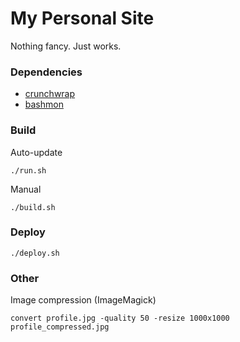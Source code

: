 # My Personal Site

Nothing fancy. Just works.

### Dependencies

- [crunchwrap](https://github.com/egladman/crunchwrap)
- [bashmon](https://github.com/egladman/bashmon)

### Build

Auto-update
```
./run.sh
```

Manual
```
./build.sh
```

### Deploy

```
./deploy.sh
```

### Other

Image compression (ImageMagick)

```
convert profile.jpg -quality 50 -resize 1000x1000 profile_compressed.jpg
```
